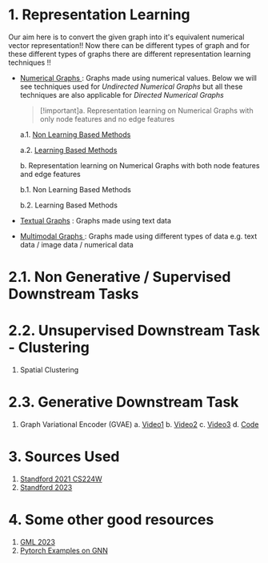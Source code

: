 # 1. Representation Learning
Our aim here is to convert the given graph into it's equivalent numerical vector representation!! Now there can be different types of graph and for these different types of graphs there are different representation learning techniques !!

- <ins> Numerical Graphs </ins> :
  Graphs made using numerical values. Below we will see techniques used for *Undirected Numerical Graphs* but all these techniques are also applicable for *Directed Numerical Graphs*
  
  > [!important]a. Representation learning on Numerical Graphs with only node features and no edge features

    a.1. [Non Learning Based Methods](https://khetansarvesh.medium.com/introduction-to-graph-neural-networks-gnn-a145a81a81dc)
  
    a.2. [Learning Based Methods]()
  
    b. Representation learning on Numerical Graphs with both node features and edge features
    
    b.1. Non Learning Based Methods
  
    b.2. Learning Based Methods 

- [Textual Graphs]() :
  Graphs made using text data

- <ins> Multimodal Graphs </ins> :
  Graphs made using different types of data e.g. text data / image data / numerical data

# 2.1. Non Generative / Supervised Downstream Tasks

# 2.2. Unsupervised Downstream Task - Clustering
1. Spatial Clustering

# 2.3. Generative Downstream Task
1. Graph Variational Encoder (GVAE)
  a. [Video1](https://www.youtube.com/watch?v=ZyiW_ibeDGc)
  b. [Video2](https://www.youtube.com/watch?v=xoSU9aDSy4U)
  c. [Video3](https://www.youtube.com/watch?v=F45X7e6QS4E)
  d. [Code](https://github.com/deepfindr/gvae)

# 3. Sources Used
1. [Standford 2021 CS224W](https://www.youtube.com/playlist?list=PLoROMvodv4rPLKxIpqhjhPgdQy7imNkDn)
2. [Standford 2023](https://www.youtube.com/playlist?list=PLhlnCXGrJEEF50wrqIf42N4QIFuTe7g1V)

# 4. Some other good resources
1. [GML 2023](https://github.com/xbresson/GML2023/tree/main)
2. [Pytorch Examples on GNN](https://github.com/pyg-team/pytorch_geometric/tree/master/examples)
